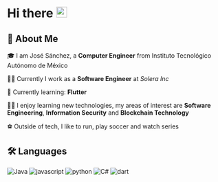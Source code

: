 # Hi there <img src="https://media.giphy.com/media/hvRJCLFzcasrR4ia7z/giphy.gif" width="25px">

<!--
**SanchezPepe/sanchezpepe** is a ✨ _special_ ✨ repository because its `README.md` (this file) appears on your GitHub profile.

Inspired: https://github.com/ruppysuppy

Here are some ideas to get you started:

- 🔭 I’m currently working on ...
- 🌱 I’m currently learning ...
- 👯 I’m looking to collaborate on ...
- 🤔 I’m looking for help with ...
- 💬 Ask me about ...
- 📫 How to reach me: ...
- 😄 Pronouns: ...
- ⚡ Fun fact: ...
-->

## 🚀 About Me

🎓 I am José Sánchez, a **Computer Engineer** from Instituto Tecnológico Autónomo de México

👨‍💻 Currently I work as a **Software Engineer** at _Solera Inc_

🌱 Currently learning: **Flutter**

👨‍💻  I enjoy learning new technologies, my areas of interest are **Software Engineering**, **Information Security** and **Blockchain Technology**

⚽ Outside of tech, I like to run, play soccer and watch series

## 🛠️ Languages
![Java](https://img.shields.io/badge/Java-ED8B00?style=for-the-badge&logo=java&logoColor=white)
![javascript](https://img.shields.io/badge/JavaScript-F7DF1E?style=for-the-badge&logo=javascript&logoColor=black)
![python](https://img.shields.io/badge/Python-3776AB?style=for-the-badge&logo=python&logoColor=white)
![C#](https://img.shields.io/badge/C%23-239120?style=for-the-badge&logo=c-sharp&logoColor=white)
![dart](https://img.shields.io/badge/Dart-28B6F6?style=for-the-badge&logo=dart&logoColor=white)

<!--
### Cross Platfrom Development
![flutter](https://img.shields.io/badge/Flutter-28B6F6?style=for-the-badge&logo=flutter&logoColor=white)

### Front-End Development
![Vue.js](https://img.shields.io/badge/vuejs-%2335495e.svg?style=for-the-badge&logo=vue-dot-js&logoColor=%234FC08D)
![html](https://img.shields.io/badge/HTML5-E34F26?style=for-the-badge&logo=html5&logoColor=white)
![css](https://img.shields.io/badge/CSS3-1572B6?style=for-the-badge&logo=css3&logoColor=white)
![sass](https://img.shields.io/badge/SASS-CC6699?style=for-the-badge&logo=sass&logoColor=white)

### Database
![mysql](https://img.shields.io/badge/MySQL-00000F?style=for-the-badge&logo=mysql&logoColor=white)
![sqlite](https://img.shields.io/badge/SQLite-07405E?style=for-the-badge&logo=sqlite&logoColor=white)
![mongodb](https://img.shields.io/badge/MongoDB-47A248?style=for-the-badge&logo=mongodb&logoColor=white)

## 🔗 Links
[![portfolio](https://img.shields.io/badge/Portfolio-5340ff?style=for-the-badge&logo=Google-chrome&logoColor=white)](https://jjsa.dev/)
[![linked-in](https://img.shields.io/badge/Linked_In-0077B5?style=for-the-badge&logo=LinkedIn&logoColor=white)](https://www.linkedin.com/in/sanchezjose8/)

-->

